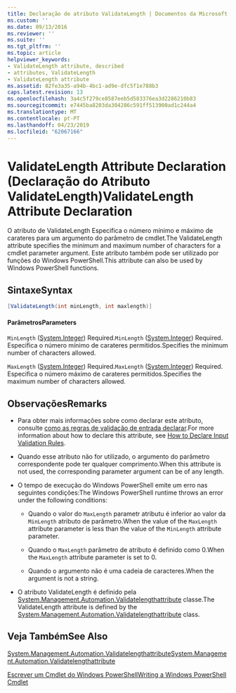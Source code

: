 ```yaml
---
title: Declaração de atributo ValidateLength | Documentos da Microsoft
ms.custom: ''
ms.date: 09/13/2016
ms.reviewer: ''
ms.suite: ''
ms.tgt_pltfrm: ''
ms.topic: article
helpviewer_keywords:
- ValidateLength attribute, described
- attributes, ValidateLength
- ValidateLength attribute
ms.assetid: 82fe3a35-a94b-4bc1-ad9e-dfc5f1e788b3
caps.latest.revision: 13
ms.openlocfilehash: 3a4c5f279ce8587eeb5d583376ea3d2286210b83
ms.sourcegitcommit: e7445ba8203da304286c591ff513900ad1c244a4
ms.translationtype: MT
ms.contentlocale: pt-PT
ms.lasthandoff: 04/23/2019
ms.locfileid: "62067166"
---
```

# <a name="validatelength-attribute-declaration"></a><span data-ttu-id="23e8c-102">ValidateLength Attribute Declaration (Declaração do Atributo ValidateLength)</span><span class="sxs-lookup"><span data-stu-id="23e8c-102">ValidateLength Attribute Declaration</span></span>

<span data-ttu-id="23e8c-103">O atributo de ValidateLength Especifica o número mínimo e máximo de carateres para um argumento do parâmetro de cmdlet.</span><span class="sxs-lookup"><span data-stu-id="23e8c-103">The ValidateLength attribute specifies the minimum and maximum number of characters for a cmdlet parameter argument.</span></span> <span data-ttu-id="23e8c-104">Este atributo também pode ser utilizado por funções do Windows PowerShell.</span><span class="sxs-lookup"><span data-stu-id="23e8c-104">This attribute can also be used by Windows PowerShell functions.</span></span>

## <a name="syntax"></a><span data-ttu-id="23e8c-105">Sintaxe</span><span class="sxs-lookup"><span data-stu-id="23e8c-105">Syntax</span></span>

```csharp
[ValidateLength(int minLength, int maxlength)]
```

#### <a name="parameters"></a><span data-ttu-id="23e8c-106">Parâmetros</span><span class="sxs-lookup"><span data-stu-id="23e8c-106">Parameters</span></span>

<span data-ttu-id="23e8c-107">`MinLength` ([System.Integer](/dotnet/api/System.Integer)) Required.</span><span class="sxs-lookup"><span data-stu-id="23e8c-107">`MinLength` ([System.Integer](/dotnet/api/System.Integer)) Required.</span></span> <span data-ttu-id="23e8c-108">Especifica o número mínimo de carateres permitidos.</span><span class="sxs-lookup"><span data-stu-id="23e8c-108">Specifies the minimum number of characters allowed.</span></span>

<span data-ttu-id="23e8c-109">`MaxLength` ([System.Integer](/dotnet/api/System.Integer)) Required.</span><span class="sxs-lookup"><span data-stu-id="23e8c-109">`MaxLength` ([System.Integer](/dotnet/api/System.Integer)) Required.</span></span> <span data-ttu-id="23e8c-110">Especifica o número máximo de carateres permitidos.</span><span class="sxs-lookup"><span data-stu-id="23e8c-110">Specifies the maximum number of characters allowed.</span></span>

## <a name="remarks"></a><span data-ttu-id="23e8c-111">Observações</span><span class="sxs-lookup"><span data-stu-id="23e8c-111">Remarks</span></span>

- <span data-ttu-id="23e8c-112">Para obter mais informações sobre como declarar este atributo, consulte [como as regras de validação de entrada declarar](http://msdn.microsoft.com/en-us/544c2100-62ba-4be4-b2a2-cc0d4e4fc45b).</span><span class="sxs-lookup"><span data-stu-id="23e8c-112">For more information about how to declare this attribute, see [How to Declare Input Validation Rules](http://msdn.microsoft.com/en-us/544c2100-62ba-4be4-b2a2-cc0d4e4fc45b).</span></span>

- <span data-ttu-id="23e8c-113">Quando esse atributo não for utilizado, o argumento do parâmetro correspondente pode ter qualquer comprimento.</span><span class="sxs-lookup"><span data-stu-id="23e8c-113">When this attribute is not used, the corresponding parameter argument can be of any length.</span></span>

- <span data-ttu-id="23e8c-114">O tempo de execução do Windows PowerShell emite um erro nas seguintes condições:</span><span class="sxs-lookup"><span data-stu-id="23e8c-114">The Windows PowerShell runtime throws an error under the following conditions:</span></span>

    - <span data-ttu-id="23e8c-115">Quando o valor do `MaxLength` parametr atributu é inferior ao valor da `MinLength` atributo de parâmetro.</span><span class="sxs-lookup"><span data-stu-id="23e8c-115">When the value of the `MaxLength` attribute parameter is less than the value of the `MinLength` attribute parameter.</span></span>

    - <span data-ttu-id="23e8c-116">Quando o `MaxLength` parâmetro de atributo é definido como 0.</span><span class="sxs-lookup"><span data-stu-id="23e8c-116">When the `MaxLength` attribute parameter is set to 0.</span></span>

    - <span data-ttu-id="23e8c-117">Quando o argumento não é uma cadeia de caracteres.</span><span class="sxs-lookup"><span data-stu-id="23e8c-117">When the argument is not a string.</span></span>

- <span data-ttu-id="23e8c-118">O atributo ValidateLength é definido pela [System.Management.Automation.Validatelengthattribute](/dotnet/api/System.Management.Automation.ValidateLengthAttribute) classe.</span><span class="sxs-lookup"><span data-stu-id="23e8c-118">The ValidateLength attribute is defined by the [System.Management.Automation.Validatelengthattribute](/dotnet/api/System.Management.Automation.ValidateLengthAttribute) class.</span></span>

## <a name="see-also"></a><span data-ttu-id="23e8c-119">Veja Também</span><span class="sxs-lookup"><span data-stu-id="23e8c-119">See Also</span></span>

[<span data-ttu-id="23e8c-120">System.Management.Automation.Validatelengthattribute</span><span class="sxs-lookup"><span data-stu-id="23e8c-120">System.Management.Automation.Validatelengthattribute</span></span>](/dotnet/api/System.Management.Automation.ValidateLengthAttribute)

[<span data-ttu-id="23e8c-121">Escrever um Cmdlet do Windows PowerShell</span><span class="sxs-lookup"><span data-stu-id="23e8c-121">Writing a Windows PowerShell Cmdlet</span></span>](./writing-a-windows-powershell-cmdlet.md)
